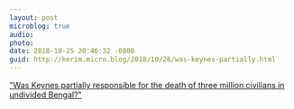 ```yaml
---
layout: post
microblog: true
audio: 
photo: 
date: 2018-10-25 20:46:32 -0800
guid: http://kerim.micro.blog/2018/10/26/was-keynes-partially.html
---
```

["Was Keynes partially responsible for the death of three million civilians in undivided Bengal?"](https://www.epw.in/journal/2018/42/special-articles/profit-inflation-keynes-and-)
